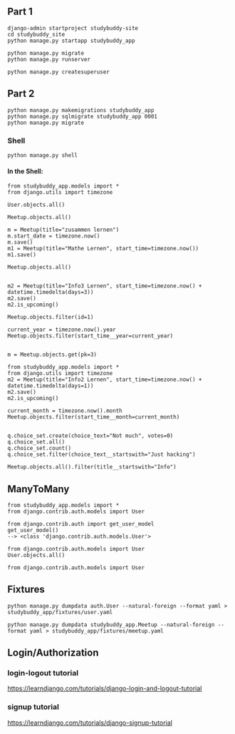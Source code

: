 ## Part 1

    django-admin startproject studybuddy-site
    cd studybuddy_site
    python manage.py startapp studybuddy_app

    python manage.py migrate
    python manage.py runserver

    python manage.py createsuperuser

## Part 2

    python manage.py makemigrations studybuddy_app
    python manage.py sqlmigrate studybuddy_app 0001
    python manage.py migrate

### Shell

    python manage.py shell

#### In the Shell:

    from studybuddy_app.models import *
    from django.utils import timezone

    User.objects.all()

    Meetup.objects.all()
    
    m = Meetup(title="zusammen lernen")
    m.start_date = timezone.now()
    m.save()
    m1 = Meetup(title="Mathe Lernen", start_time=timezone.now())
    m1.save()

    Meetup.objects.all()


    m2 = Meetup(title="Info3 Lernen", start_time=timezone.now() + datetime.timedelta(days=3))
    m2.save()
    m2.is_upcoming()

    Meetup.objects.filter(id=1)

    current_year = timezone.now().year
    Meetup.objects.filter(start_time__year=current_year)

    
    m = Meetup.objects.get(pk=3)

    from studybuddy_app.models import *
    from django.utils import timezone
    m2 = Meetup(title="Info2 Lernen", start_time=timezone.now() + datetime.timedelta(days=1))
    m2.save()
    m2.is_upcoming()

    current_month = timezone.now().month
    Meetup.objects.filter(start_time__month=current_month)


    q.choice_set.create(choice_text="Not much", votes=0)
    q.choice_set.all()
    q.choice_set.count()
    q.choice_set.filter(choice_text__startswith="Just hacking")
    
    Meetup.objects.all().filter(title__startswith="Info")

## ManyToMany

    from studybuddy_app.models import *
    from django.contrib.auth.models import User

    from django.contrib.auth import get_user_model
    get_user_model()
    --> <class 'django.contrib.auth.models.User'>
    
    from django.contrib.auth.models import User
    User.objects.all()

    from django.contrib.auth.models import User

## Fixtures


    python manage.py dumpdata auth.User --natural-foreign --format yaml > studybuddy_app/fixtures/user.yaml

    python manage.py dumpdata studybuddy_app.Meetup --natural-foreign --format yaml > studybuddy_app/fixtures/meetup.yaml


## Login/Authorization

### login-logout tutorial

https://learndjango.com/tutorials/django-login-and-logout-tutorial

### signup tutorial

https://learndjango.com/tutorials/django-signup-tutorial

    